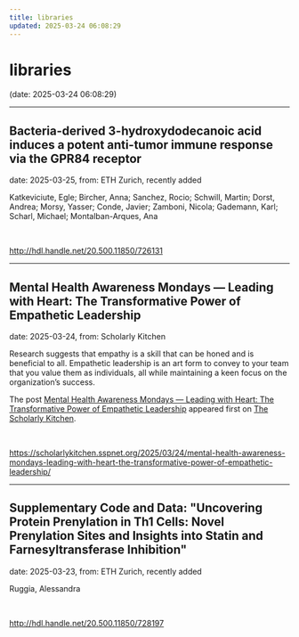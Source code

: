 ```yaml
---
title: libraries
updated: 2025-03-24 06:08:29
---
```


# libraries

(date: 2025-03-24 06:08:29)

---

## Bacteria-derived 3-hydroxydodecanoic acid induces a potent anti-tumor immune response via the GPR84 receptor

date: 2025-03-25, from: ETH Zurich, recently added

Katkeviciute, Egle; Bircher, Anna; Sanchez, Rocio; Schwill, Martin; Dorst, Andrea; Morsy, Yasser; Conde, Javier; Zamboni, Nicola; Gademann, Karl; Scharl, Michael; Montalban-Arques, Ana 

<br> 

<http://hdl.handle.net/20.500.11850/726131>

---

## Mental Health Awareness Mondays — Leading with Heart: The Transformative Power of Empathetic Leadership

date: 2025-03-24, from: Scholarly Kitchen

<p>Research suggests that empathy is a skill that can be honed and is beneficial to all. Empathetic leadership is an art form to convey to your team that you value them as individuals, all while maintaining a keen focus on the organization’s success.</p>
<p>The post <a href="https://scholarlykitchen.sspnet.org/2025/03/24/mental-health-awareness-mondays-leading-with-heart-the-transformative-power-of-empathetic-leadership/">Mental Health Awareness Mondays — Leading with Heart: The Transformative Power of Empathetic Leadership</a> appeared first on <a href="https://scholarlykitchen.sspnet.org">The Scholarly Kitchen</a>.</p>
 

<br> 

<https://scholarlykitchen.sspnet.org/2025/03/24/mental-health-awareness-mondays-leading-with-heart-the-transformative-power-of-empathetic-leadership/>

---

## Supplementary Code and Data: "Uncovering Protein Prenylation in Th1 Cells: Novel Prenylation Sites and Insights into Statin and Farnesyltransferase Inhibition"

date: 2025-03-23, from: ETH Zurich, recently added

Ruggia, Alessandra 

<br> 

<http://hdl.handle.net/20.500.11850/728197>

